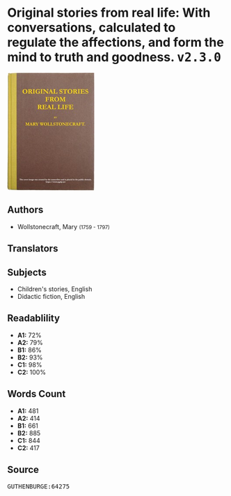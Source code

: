 # Original stories from real life: With conversations, calculated to regulate the affections, and form the mind to truth and goodness. <kbd>v2.3.0</kbd>

![](./cover.medium.jpg "")

## Authors


 - Wollstonecraft, Mary <small>(1759 - 1797)</small>

## Translators



## Subjects


 - Children's stories, English
 - Didactic fiction, English

## Readablility


 - **A1:** 72%
 - **A2:** 79%
 - **B1:** 86%
 - **B2:** 93%
 - **C1:** 98%
 - **C2:** 100%

## Words Count


 - **A1:** 481
 - **A2:** 414
 - **B1:** 661
 - **B2:** 885
 - **C1:** 844
 - **C2:** 417

## Source


<kbd>GUTHENBURGE:64275</kbd>
